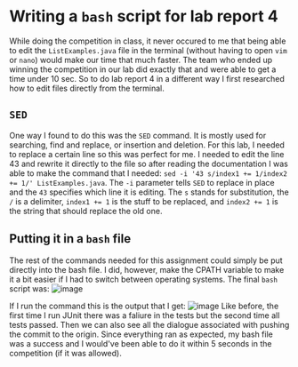 # Writing a `bash` script for lab report 4
While doing the competition in class, it never occured to me that being able to edit the `ListExamples.java` file in the terminal (without having to open `vim` or `nano`) would make our time that much faster. The team who ended up winning the competition in our lab did exactly that and were able to get a time under 10 sec. So to do lab report 4 in a different way I first researched how to edit files directly from the terminal. 

## `SED`
One way I found to do this was the `SED` command. It is mostly used for searching, find and replace, or insertion and deletion. For this lab, I needed to replace a certain line so this was perfect for me. I needed to edit the line 43 and rewrite it directly to the file so after reading the documentation I was able to make the command that I needed: `sed -i '43 s/index1 += 1/index2 += 1/' ListExamples.java`. The `-i` parameter tells `SED` to replace in place and the `43` specifies which line it is editing. The `s` stands for substitution, the `/` is a delimiter, `index1 += 1` is the stuff to be replaced, and `index2 += 1` is the string that should replace the old one. 

## Putting it in a `bash` file
The rest of the commands needed for this assignment could simply be put directly into the bash file. I did, however, make the CPATH variable to make it a bit easier if I had to switch between operating systems. The final `bash` script was:
![image](https://user-images.githubusercontent.com/62564887/224517510-f048b3c4-ea24-4f99-a179-e8494c56384e.png)

If I run the command this is the output that I get:
![image](https://user-images.githubusercontent.com/62564887/224847930-4a1fa2e7-1172-4916-be30-fb7bfaadbc19.png)
Like before, the first time I run JUnit there was a faliure in the tests but the second time all tests passed. Then we can also see all the dialogue associated with pushing the commit to the origin. Since everything ran as expected, my bash file was a success and I would've been able to do it within 5 seconds in the competition (if it was allowed).
